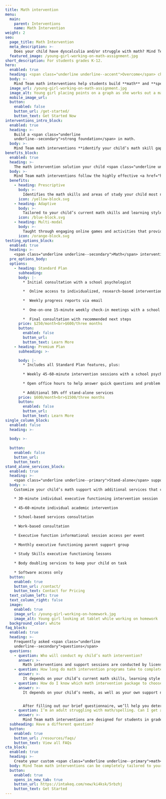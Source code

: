 ```yaml
---
title: Math intervention
menu:
  main:
    parent: Interventions
    name: Math Intervention
weight: 2
seo:
  page_title: Math Intervention
  meta_description: >-
    Does your child have dyscalculia and/or struggle with math? Mind Team remote math interventions build math skills with hands-on learning.
  featured_image: /young-girl-working-on-math-assignment.jpg
short_description: For students grades K-12.
hero:
  enabled: true
  heading: <span class="underline underline--accent">Overcome</span> challenges in math.
  body: >-
    Mind Team math interventions help students build **math** and **spelling** skills through one-on-one **phonics instruction** and hands-on learning.
  image_url: /young-girl-working-on-math-assignment.jpg
  image_alt: Young girl placing points on a graph as she works out a math problem
  mobile_image_url: 
  button:
    enabled: false
    button_url: /get-started/
    button_text: Get Started Now
interventions_intro_block: 
  enabled: true
  heading: >-
    Build a <span class="underline
    underline--secondary">strong foundation</span> in math.
  body: >-
    Mind Team math interventions **identify your child’s math skill gaps** and provide a personalized learning path that targets their challenge areas and builds math skills through one-on-one instruction, engaging activities and multi-modal learning.
benefits_block:
  enabled: true
  heading: >-
    The math intervention solution your child <span class="underline underline--primary">deserves</span>.
  body: >-
    Mind Team math interventions follow the highly effective <a href="https://ascendmath.com/" target="_blank" rel="nofollow noopener noreferrer">Ascend Math program</a> to provide the most effective, personalized learning environment for each student.
  benefits:
    - heading: Prescriptive
      body: >-
        Identifies the math skills and areas of study your child most needs to improve and build upon.
      icon: /yellow-block.svg
    - heading: Adaptive
      body: >-
        Tailored to your child’s current math skills and learning style, so no time is wasted teaching skills they already know.
      icon: /blue-block.svg
    - heading: Multi-modal
      body: >-
        Taught through engaging online games and activities that provide new ways for your child to apply the math skills they are learning.
      icon: /orange-block.svg
testing_options_block:
  enabled: true
  heading: >-
    <span class="underline underline--secondary">Math</span> intervention packages
  pre_options_body:
  options:
    - heading: Standard Plan
      subheading:
      body: |-
        * Initial consultation with a school psychologist 
        
        *  Online access to individualized, research-based intervention program
        
        *  Weekly progress reports via email
        
        *  One-on-one 15-minute weekly check-in meetings with a school psychologist
        
        *  Final consultation with recommended next steps
      price: $250/month<br>$600/three months
      button:
        enabled: false
        button_url: 
        button_text: Learn More
    - heading: Premium Plan
      subheading: >-

      body: |-
        * Includes all Standard Plan features, plus: 
        
        * Weekly 45-60-minute intervention sessions with a school psychologist 
        
        * Open office hours to help answer quick questions and problem solve
        
        * Additional 50% off stand-alone services
      price: $600/month<br>$1500/three months
      button:
        enabled: false
        button_url: 
        button_text: Learn More
single_column_block:
  enabled: false
  heading: >-
    
  body: >-
    
  button:
    enabled: false
    button_url: 
    button_text: 
stand_alone_services_block: 
  enabled: true
  heading: >-
    <span class="underline underline--primary">Stand-alone</span> support services
  body: >-
    Customize your child’s math support with additional services that can stand alone or be added on to one of the math intervention packages above, including:

    * 30-minute individual executive functioning intervention session
    
    * 45–60-minute individual academic intervention 
    
    * School-based services consultation 
    
    * Work-based consultation 
    
    * Executive function informational session access per event 
    
    * Monthly executive functioning parent support group
    
    * Study Skills executive functioning lessons
    
    * Body doubling services to keep your child on task
    
    * Software access only
  button:
    enabled: true
    button_url: /contact/
    button_text: Contact for Pricing
  text_column_left: true
  text_column_right: false
  image:
    enabled: true
    image_url: /young-girl-working-on-homework.jpg
    image_alt: Young girl looking at tablet while working on homework
  background_color: white
faq_block:
  enabled: true
  heading: >-
    Frequently asked <span class="underline
    underline--secondary">questions</span>
  questions:
    - question: Who will conduct my child’s math intervention?
      answer: >-
        Math interventions and support sessions are conducted by licensed interventionists and school psychologists who fit your child’s unique needs.
    - question: How long do math intervention programs take to complete?
      answer: >-
        It depends on your child’s current math skills, learning style and many other factors. Typically, it takes **3 months (~12 weeks)** to create change and see meaningful growth.
    - question: How do I know which math intervention package to choose?
      answer: >-
        It depends on your child’s needs, as well as your own support needs and budget. Luckily, you don’t have to figure it out all on your own. 


        After filling out our brief questionnaire, we’ll help you determine which math intervention program or service best fits your needs.
    - question: I’m an adult struggling with math/spelling. Can I get a math intervention?
      answer: >-
        Mind Team math interventions are designed for students in grades K-12. However, our professional team can help create a customized treatment plan to help adults of any age overcome math challenges and other learning struggles.
  subheading: Have a different question?
  button:
    enabled: true
    button_url: /resources/faqs/
    button_text: View all FAQs
cta_block:
  enabled: true
  heading: >-
    Create your custom <span class="underline underline--primary">math</span> support program.
  body: Mind Team math interventions can be completely tailored to your child’s needs, as well as your budget. Get started with our brief questionnaire to learn more about our additional math support services and flexible options that suit you and your child’s needs.
  button:
    enabled: true
    opens_in_new_tab: true
    button_url: https://intakeq.com/new/ki4ksk/5rbzhj
    button_text: Get Started
---
```

